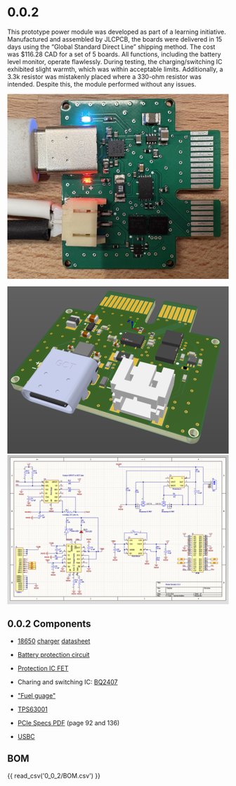 # 0.0.2

This prototype power module was developed as part of a learning initiative. Manufactured and assembled by JLCPCB, the boards were delivered in 15 days using the “Global Standard Direct Line” shipping method. The cost was $116.28 CAD for a set of 5 boards. All functions, including the battery level monitor, operate flawlessly. During testing, the charging/switching IC exhibited slight warmth, which was within acceptable limits. Additionally, a 3.3k resistor was mistakenly placed where a 330-ohm resistor was intended. Despite this, the module performed without any issues.

![alt text](0_0_2/1.jpg)

![alt text](0_0_2/powerdec2.png)
![alt text](0_0_2/schdec2.png)

## 0.0.2 Components

- [18650](https://old.reddit.com/r/18650masterrace/comments/qp21o8/buying_18650_batteries_start_here/) [charger](https://www.reddit.com/r/18650masterrace/comments/1gqk8iy/recommendations_for_a_battery_charger/) [datasheet](https://cdn.shopify.com/s/files/1/0481/9678/0183/files/samsung_25r_data_sheet.pdf?v=1605015771)

- [Battery protection circuit](https://www.ti.com/lit/ds/symlink/bq2970.pdf?ts=1731982692134&ref_url=https%253A%252F%252Fwww.ti.com%252Fproduct%252FBQ2970%252Fpart-details%252FBQ29700DSER)

- [Protection IC FET](https://www.ti.com/lit/ds/symlink/csd16406q3.pdf?ts=1732143396551&ref_url=https%253A%252F%252Fwww.google.com%252F)

- Charing and switching IC: [BQ2407](https://www.ti.com/lit/ds/symlink/bq24074.pdf)

- ["Fuel guage"](https://www.ti.com/lit/ds/symlink/bq27441-g1.pdf?ts=1731917229522&ref_url=https%253A%252F%252Fwww.ti.com%252Fproduct%252FBQ27441-G1%253FkeyMatch%253DBQ27441-G1A%2526tisearch%253Duniversal_search)

- [TPS63001](https://www.ti.com/lit/ds/symlink/tps63001.pdf?ts=1732948086043&ref_url=https%253A%252F%252Fwww.ti.com%252Fproduct%252FTPS63001%253Fqgpn%253Dtps63001)

- [PCIe Specs PDF](0_0_2/pcie.pdf) (page 92 and 136)

- [USBC](https://www.digikey.ca/en/models/9859662)

## BOM

{{ read_csv('0_0_2/BOM.csv') }}
